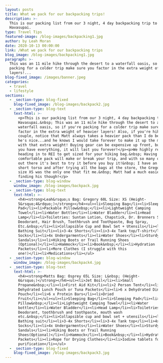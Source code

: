 ```yaml
---
layout: posts
title: What we pack for our backpacking trips!
description: >-
  This is our packing list from our 3 night, 4 day backpacking trip to
  Havasupai.
type: Travel Tips
featured-image: /blog-images/backpacking1.jpg
author: by Leah Moran
date: 2020-10-13 00:00:00
link: /What we pack for our backpacking trips
blog_image: /blog-images/backpacking1.jpg
paragraph: >-
  This was an 11 mile hike through the desert to a waterfall oasis, so if you're
  packing for a colder trip make sure you factor in the extra weight of heavier
  layers!...
blog-fixed_image: /images/banner.jpeg
categories:
  - travel
  - lifestyle
sections:
  - _section-type: blog-fixed
    blog-fixed_image: /blog-images/backpack2.jpg
  - _section-type: blog-text
    text-html: >-
      <p>This is our packing list from our 3 night, 4 day backpacking trip to
      Havasupai.&nbsp; This was an 11 mile hike through the desert to a
      waterfall oasis, so if you're packing for a colder trip make sure you
      factor in the extra weight of heavier layers! Also, if you're hiking as a
      couple, notice that Matt always takes a heavier pack than I do because
      he's nice...and he knows I would take forever to make it up the mountain
      with that extra weight! Buying gear can be expensive up front, but once
      you have everything, it will last you forever!</p><p>We highly recommend
      heading in to REI to get sized for your hiking bag.&nbsp; Having a
      comfortable pack will make or break your trip, and with so many options
      out there it's best to try it before you buy it!&nbsp; I have an unusually
      short torso and after trying all the bags at the store, the Gregory pack
      size XS was the only one that fit me.&nbsp; Matt had a much easier time
      finding his though!</p>
  - _section-type: blog-window
    window_image: /blog-images/backpack.jpg
  - _section-type: blog-text
    text-html: >-
      <h4><strong>Leah&rsquo;s Bag: Gregory 60L Size: XS (Height-
      5&rsquo;4&rdquo;)</strong></h4><ul><li>Sleeping Bag</li><li>Sleeping
      Pad</li><li>Packable Pillow&nbsp;</li><li>Lightweight Camping
      Towel</li><li>Water Bottle</li><li>Water Bladder</li><li>Head
      Lamp</li><li>Toiletries: Suntan Lotion, Chapstick, Dr. Bronners Soap,
      Deodorant, Hair Brush, Toothbrush and Toothpaste, Bug Spray,
      Etc.&nbsp;</li><li>Collapsible Cup and Bowl Set + Utensils</li><li>3x
      Bathing Suit</li><li>3-4x Shorts</li><li>3-4x Tank top/T-shirt</li><li>4x
      Socks</li><li>4x Undergarments</li><li>Water Shoes</li><li>Sturdy
      Sandals</li><li>Hiking Boots or Trail Running Shoes
      (Optional)</li><li>Hammock</li><li>Book&nbsp;</li><li>Hydration
      Packets</li><li>More Clothes (I struggle with this
      one!)</li><li>Medications</li></ul>
  - _section-type: blog-window
    window_image: /blog-images/backpack4.jpg
  - _section-type: blog-text
    text-html: >-
      <h4><strong>Matts Bag: Osprey 65L Size: L&nbsp; (Height-
      6&rsquo;)</strong></h4><ul><li>Jet Boil</li><li>Small
      Propane&nbsp;</li><li>First Aid Kit</li><li>2 Person Tent</li><li>6 x
      Dehydrated Lunch Pouch or Tuna Packets</li><li>6 x Dehydrated Dinner
      Pouch</li><li>6 x Protein Bars</li><li>Dried
      Fruit</li></ul><ul><li>Sleeping Bag</li><li>Sleeping Pad</li><li>Packable
      Pillow&nbsp;</li><li>Lightweight Camping Towel</li><li>Water
      bottle</li><li>Water Bladder</li><li>Head Lamp</li><li>Toiletries:
      Deodorant, toothbrush and toothpaste, mouth wash
      etc.&nbsp;</li><li>Collapsible cup and bowl set + utensils</li><li>3x
      Bathing suit</li><li>3-4x Shorts</li><li>3-4x Tank top</li><li>4x
      Socks</li><li>4x Undergarments</li><li>Water Shoes</li><li>Sturdy
      Sandals</li><li>Hiking Boots or Trail Running
      Shoes(Optional)</li><li>Hammock</li><li>Book&nbsp;</li><li>Hydration
      Packets</li><li>Rope for Drying Clothes</li><li>Iodine tablets for water
      purification</li></ul>
  - _section-type: blog-fixed
    blog-fixed_image: /blog-images/backpack3.jpg
---
```

